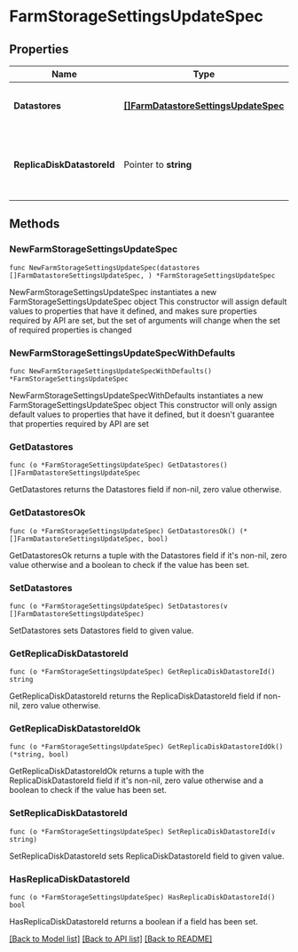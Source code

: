 # FarmStorageSettingsUpdateSpec

## Properties

Name | Type | Description | Notes
------------ | ------------- | ------------- | -------------
**Datastores** | [**[]FarmDatastoreSettingsUpdateSpec**](FarmDatastoreSettingsUpdateSpec.md) | List of IDs of the datastore used to store the RDS Server. This can be modified only if there are no current operations ( operation is NONE). | 
**ReplicaDiskDatastoreId** | Pointer to **string** | Datastore to store replica disks for instant clone machines. This is required if use_separate_datastores_replica_and_os_disks is set to true. This can be modified only if there are no current operations ( operation is NONE). | [optional] 

## Methods

### NewFarmStorageSettingsUpdateSpec

`func NewFarmStorageSettingsUpdateSpec(datastores []FarmDatastoreSettingsUpdateSpec, ) *FarmStorageSettingsUpdateSpec`

NewFarmStorageSettingsUpdateSpec instantiates a new FarmStorageSettingsUpdateSpec object
This constructor will assign default values to properties that have it defined,
and makes sure properties required by API are set, but the set of arguments
will change when the set of required properties is changed

### NewFarmStorageSettingsUpdateSpecWithDefaults

`func NewFarmStorageSettingsUpdateSpecWithDefaults() *FarmStorageSettingsUpdateSpec`

NewFarmStorageSettingsUpdateSpecWithDefaults instantiates a new FarmStorageSettingsUpdateSpec object
This constructor will only assign default values to properties that have it defined,
but it doesn't guarantee that properties required by API are set

### GetDatastores

`func (o *FarmStorageSettingsUpdateSpec) GetDatastores() []FarmDatastoreSettingsUpdateSpec`

GetDatastores returns the Datastores field if non-nil, zero value otherwise.

### GetDatastoresOk

`func (o *FarmStorageSettingsUpdateSpec) GetDatastoresOk() (*[]FarmDatastoreSettingsUpdateSpec, bool)`

GetDatastoresOk returns a tuple with the Datastores field if it's non-nil, zero value otherwise
and a boolean to check if the value has been set.

### SetDatastores

`func (o *FarmStorageSettingsUpdateSpec) SetDatastores(v []FarmDatastoreSettingsUpdateSpec)`

SetDatastores sets Datastores field to given value.


### GetReplicaDiskDatastoreId

`func (o *FarmStorageSettingsUpdateSpec) GetReplicaDiskDatastoreId() string`

GetReplicaDiskDatastoreId returns the ReplicaDiskDatastoreId field if non-nil, zero value otherwise.

### GetReplicaDiskDatastoreIdOk

`func (o *FarmStorageSettingsUpdateSpec) GetReplicaDiskDatastoreIdOk() (*string, bool)`

GetReplicaDiskDatastoreIdOk returns a tuple with the ReplicaDiskDatastoreId field if it's non-nil, zero value otherwise
and a boolean to check if the value has been set.

### SetReplicaDiskDatastoreId

`func (o *FarmStorageSettingsUpdateSpec) SetReplicaDiskDatastoreId(v string)`

SetReplicaDiskDatastoreId sets ReplicaDiskDatastoreId field to given value.

### HasReplicaDiskDatastoreId

`func (o *FarmStorageSettingsUpdateSpec) HasReplicaDiskDatastoreId() bool`

HasReplicaDiskDatastoreId returns a boolean if a field has been set.


[[Back to Model list]](../README.md#documentation-for-models) [[Back to API list]](../README.md#documentation-for-api-endpoints) [[Back to README]](../README.md)


